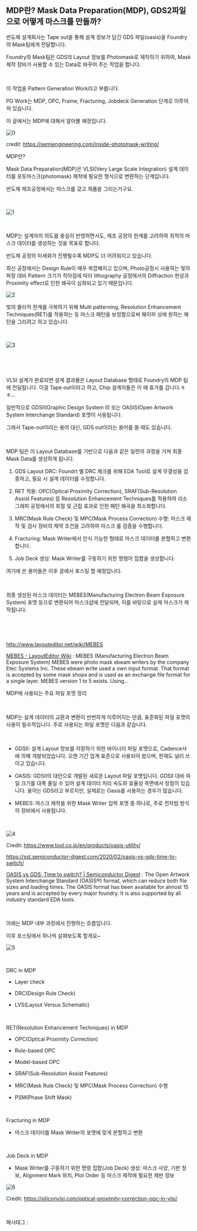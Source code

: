 ## MDP란? Mask Data Preparation(MDP), GDS2파일으로 어떻게 마스크를 만들까?

반도체 설계회사는 Tape out을 통해 설계 정보가 담긴 GDS 파일(oasis)을 Foundry의 Mask팀에게 전달합니다.

Foundry의 Mask팀은 GDS의 Layout 정보를 Photomask로 제작하기 위하여, Mask 제작 장비가 사용할 수 있는 Data로 바꾸어 주는 작업을 합니다.

​

이 작업을 Pattern Generation Work라고 부릅니다.

PG Work는 MDP, OPC, Frame, Fracturing, Jobdeck Generation 단계로 이루어져 있습니다.

이 글에서는 MDP에 대해서 알아볼 예정입니다.

![0](./asset/0.png)

credit: https://semiengineering.com/inside-photomask-writing/​

MDP란?

Mask Data Preparation(MDP)은 VLSI(Very Large Scale Integration) 설계 데이터를 포토마스크(photomask) 제작에 필요한 형식으로 변환하는 단계입니다.

반도체 제조공정에서는 마스크를 갖고 제품을 그리는거구요.

​

![1](./asset/1.png)

​

MDP는 설계자의 의도를 충실히 반영하면서도, 제조 공정의 한계를 고려하여 최적의 마스크 데이터를 생성하는 것을 목표로 합니다.

반도체 공정의 미세화가 진행될수록 MDP도 더 어려워지고 있습니다.

최신 공정에서는 Design Rule이 매우 복잡해지고 있으며, Photo공정시 사용하는 빛의 파장 대비 Pattern 크기가 작아짐에 따라 lithography 공정에서의 Diffraction 현상과 Proximity effect로 인한 왜곡이 심화되고 있기 때문입니다.

![2](./asset/2.png)

빛의 물리적 한계를 극복하기 위해 Multi patterning, Resolution Enhancement Techniques(RET)를 적용하는 등 마스크 패턴을 보정함으로써 웨이퍼 상에 원하는 패턴을 그리려고 하고 있습니다.

​

![3](./asset/3.png)

​

​

VLSI 설계가 완료되면 설계 결과물은 Layout Database 형태로 Foundry의 MDP 팀에 전달됩니다. 이걸 Tape out이라고 하고, Chip 설계자들은 이 때 휴가를 갑니다.ㅎㅎ...

일반적으로 GDSII(Graphic Design System II) 또는 OASIS(Open Artwork System Interchange Standard) 포맷이 사용됩니다.

그래서 Tape-out이라는 용어 대신, GDS out이라는 용어를 쓸 때도 있습니다.

​

MDP 팀은 이 Layout Database를 기반으로 다음과 같은 일련의 과정을 거쳐 최종 Mask Data를 생성하게 됩니다.

1. GDS Layout DRC: Foundrt 별 DRC 체크를 위해 EDA Tool로  설계 무결성을 검증하고, 필요 시 설계 데이터를 수정합니다. 

2. RET 적용: OPC(Optical Proximity Correction), SRAF(Sub-Resolution Assist Features) 등 Resolution Enhancement Techniques를 적용하여 리소그래피 공정에서의 회절 및 근접 효과로 인한 패턴 왜곡을 최소화합니다.  

3. MRC(Mask Rule Check) 및 MPC(Mask Process Correction) 수행: 마스크 제작 및 검사 장비의 제약 조건을 고려하여 마스크 룰 검증을 수행합니다.

4. Fracturing: Mask Writer에서 인식 가능한 형태로 마스크 데이터를 분할하고 변환합니다. 

5. Job Deck 생성: Mask Writer를 구동하기 위한 명령어 집합을 생성합니다.

여기에 쓴 용어들은 이후 글에서 포스팅 할 예정입니다.

​

최종 생성된 마스크 데이터는 MEBES(Manufacturing Electron Beam Exposure System) 포맷 등으로 변환되어 마스크샵에 전달되며, 이를 바탕으로 실제 마스크가 제작됩니다.

​

​

http://www.layouteditor.net/wiki/MEBES

[MEBES - LayoutEditor Wiki](http://www.layouteditor.net/wiki/MEBES) : MEBES (Manufacturing Electron Beam Exposure System) MEBES were photo mask ebeam writers by the company Etec Systems Inc. These ebeam write used a own input format. That format is accepted by some mask shops and is used as an exchange file format for a single layer. MEBES version 1 to 5 exists. Using...

MDP에 사용되는 주요 파일 포맷 정리

​

MDP는 설계 데이터의 교환과 변환이 빈번하게 이루어지는 만큼, 표준화된 파일 포맷의 사용이 필수적입니다. 주로 사용되는 파일 포맷은 다음과 같습니다.

​

- GDSII: 설계 Layout 정보를 저장하기 위한 바이너리 파일 포맷으로, Cadence사에 의해 개발되었습니다. 오랜 기간 업계 표준으로 사용되어 왔으며, 현재도 널리 쓰이고 있습니다. 

- OASIS: GDSII의 대안으로 개발된 새로운 Layout 파일 포맷입니다. GDSII 대비 파일 크기를 대폭 줄일 수 있어 설계 데이터 처리 속도와 효율성 측면에서 장점이 있습니다. 용어는 GDS라고 부르지만, 실제로는 Oasis를 사용하는 경우가 많습니다.

- MEBES: 마스크 제작을 위한 Mask Writer 입력 포맷 중 하나로, 주로 전자빔 방식의 장비에서 사용됩니다.

​

![4](./asset/4.png)

Credit: https://www.tool.co.jp/en/products/oasis-utility/​

https://sst.semiconductor-digest.com/2020/02/oasis-vs-gds-time-to-switch/

[OASIS vs GDS: Time to switch? | Semiconductor Digest](https://sst.semiconductor-digest.com/2020/02/oasis-vs-gds-time-to-switch/) : The Open Artwork System Interchange Standard (OASIS®) format, which can reduce both file sizes and loading times. The OASIS format has been available for almost 15 years and is accepted by every major foundry. It is also supported by all industry standard EDA tools.

​

아래는 MDP 내부 과정에서 진행하는 흐름입니다.

이후 포스팅에서 하나씩 살펴보도록 할게요~

![5](./asset/5.png)

​

DRC in MDP

- Layer check

- DRC(Design Rule Check)

- LVS(Layout Versus Schematic)

​

RET(Resolution Enhancement Techniques) in MDP

- OPC(Optical Proximity Correction)

- Rule-based OPC

- Model-based OPC

- SRAF(Sub-Resolution Assist Features)

- MRC(Mask Rule Check) 및 MPC(Mask Process Correction) 수행

- PSM(Phase Shift Mask) 

​

Fracturing in MDP

- 마스크 데이터를 Mask Writer의 포맷에 맞게 분할하고 변환

​

Job Deck in MDP 

- Mask Writer를 구동하기 위한 명령 집합(Job Deck) 생성: 마스크 사양, 기판 정보, Alignment Mark 위치, Plot Order 등 마스크 제작에 필요한 제반 정보

![6](./asset/6.png)

Credit:  https://siliconvlsi.com/optical-proximity-correction-opc-in-vlsi/​

​

 해시태그 : 